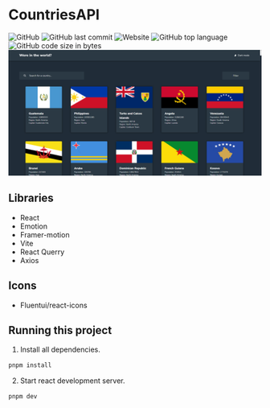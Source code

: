 # CountriesAPI

![GitHub](https://img.shields.io/github/license/AnotherOtherJ/CountriesAPI?style=flat-square)
![GitHub last commit](https://img.shields.io/github/last-commit/AnotherOtherJ/CountriesAPI?style=flat-square)
![Website](https://img.shields.io/website?style=flat-square&url=https://countrieschallenge.netlify.app/)
![GitHub top language](https://img.shields.io/github/languages/top/AnotherOtherJ/CountriesAPI?style=flat-square)
![GitHub code size in bytes](https://img.shields.io/github/languages/code-size/AnotherOtherJ/CountriesAPI?style=flat-square)
![Website preview](./images/preview.jpg)

## Libraries

- React
- Emotion
- Framer-motion
- Vite
- React Querry
- Axios

## Icons

- Fluentui/react-icons

## Running this project

1. Install all dependencies.

```sh
pnpm install
```

2. Start react development server.

```sh
pnpm dev
```
